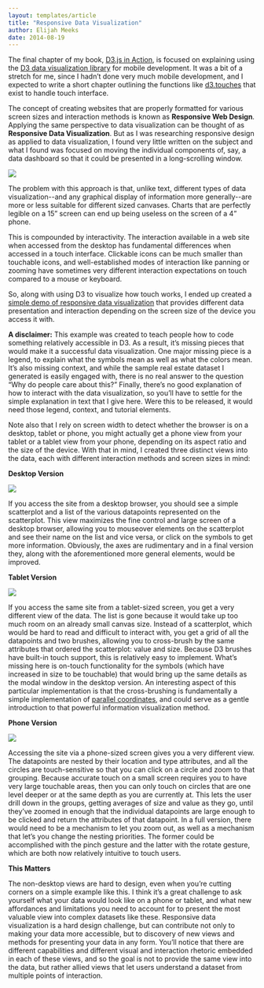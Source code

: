 ```yaml
---
layout: templates/article
title: "Responsive Data Visualization"
author: Elijah Meeks
date: 2014-08-19
---
```


The final chapter of my book, [D3.js in Action](http://manning.com/meeks/), is focused on explaining using the [D3 data visualization library](http://d3js.org) for mobile development. It was a bit of a stretch for me, since I hadn’t done very much mobile development, and I expected to write a short chapter outlining the functions like [d3.touches](https://github.com/mbostock/d3/wiki/Selections#d3_touches) that exist to handle touch interface.





The concept of creating websites that are properly formatted for various screen sizes and interaction methods is known as **Responsive Web Design**. Applying the same perspective to data visualization can be thought of as **Responsive Data Visualization**. But as I was researching responsive design as applied to data visualization, I found very little written on the subject and what I found was focused on moving the individual components of, say, a data dashboard so that it could be presented in a long-scrolling window.





![](../post-images/ch12_design1.png)





The problem with this approach is that, unlike text, different types of data visualization--and any graphical display of information more generally--are more or less suitable for different sized canvases. Charts that are perfectly legible on a 15” screen can end up being useless on the screen of a 4” phone.


This is compounded by interactivity. The interaction available in a web site when accessed from the desktop has fundamental differences when accessed in a touch interface. Clickable icons can be much smaller than touchable icons, and well-established modes of interaction like panning or zooming have sometimes very different interaction expectations on touch compared to a mouse or keyboard.


So, along with using D3 to visualize how touch works, I ended up created a [simple demo of responsive data visualization](http://emeeks.github.io/d3mobile/) that provides different data presentation and interaction depending on the screen size of the device you access it with.


**A disclaimer:** This example was created to teach people how to code something relatively accessible in D3. As a result, it’s missing pieces that would make it a successful data visualization. One major missing piece is a legend, to explain what the symbols mean as well as what the colors mean. It’s also missing context, and while the sample real estate dataset I generated is easily engaged with, there is no real answer to the question “Why do people care about this?” Finally, there’s no good explanation of how to interact with the data visualization, so you’ll have to settle for the simple explanation in text that I give here. Were this to be released, it would need those legend, context, and tutorial elements.


Note also that I rely on screen width to detect whether the browser is on a desktop, tablet or phone, you might actually get a phone view from your tablet or a tablet view from your phone, depending on its aspect ratio and the size of the device. With that in mind, I created three distinct views into the data, each with different interaction methods and screen sizes in mind:


**Desktop Version**


![](../post-images/ch12_desktop1.png)


If you access the site from a desktop browser, you should see a simple scatterplot and a list of the various datapoints represented on the scatterplot. This view maximizes the fine control and large screen of a desktop browser, allowing you to mouseover elements on the scatterplot and see their name on the list and vice versa, or click on the symbols to get more information. Obviously, the axes are rudimentary and in a final version they, along with the aforementioned more general elements, would be improved.





**Tablet Version**


![](../post-images/ch12_tablet2.png)


If you access the same site from a tablet-sized screen, you get a very different view of the data. The list is gone because it would take up too much room on an already small canvas size. Instead of a scatterplot, which would be hard to read and difficult to interact with, you get a grid of all the datapoints and two brushes, allowing you to cross-brush by the same attributes that ordered the scatterplot: value and size. Because D3 brushes have built-in touch support, this is relatively easy to implement. What’s missing here is on-touch functionality for the symbols (which have increased in size to be touchable) that would bring up the same details as the modal window in the desktop version. An interesting aspect of this particular implementation is that the cross-brushing is fundamentally a simple implementation of [parallel coordinates](http://exposedata.com/parallel/), and could serve as a gentle introduction to that powerful information visualization method.





**Phone Version**


![](../post-images/ch12_phone1.png)





Accessing the site via a phone-sized screen gives you a very different view. The datapoints are nested by their location and type attributes, and all the circles are touch-sensitive so that you can click on a circle and zoom to that grouping. Because accurate touch on a small screen requires you to have very large touchable areas, then you can only touch on circles that are one level deeper or at the same depth as you are currently at. This lets the user drill down in the groups, getting averages of size and value as they go, until they’ve zoomed in enough that the individual datapoints are large enough to be clicked and return the attributes of that datapoint. In a full version, there would need to be a mechanism to let you zoom out, as well as a mechanism that let’s you change the nesting priorities. The former could be accomplished with the pinch gesture and the latter with the rotate gesture, which are both now relatively intuitive to touch users.





**This Matters**


The non-desktop views are hard to design, even when you’re cutting corners on a simple example like this. I think it’s a great challenge to ask yourself what your data would look like on a phone or tablet, and what new affordances and limitations you need to account for to present the most valuable view into complex datasets like these. Responsive data visualization is a hard design challenge, but can contribute not only to making your data more accessible, but to discovery of new views and methods for presenting your data in any form. You’ll notice that there are different capabilities and different visual and interaction rhetoric embedded in each of these views, and so the goal is not to provide the same view into the data, but rather allied views that let users understand a dataset from multiple points of interaction.



